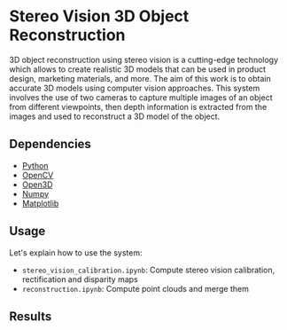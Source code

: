 # Stereo Vision 3D Object Reconstruction

3D object reconstruction using stereo vision is a
cutting-edge technology which allows to create realistic 3D models
that can be used in product design, marketing materials, and
more. The aim of this work is to obtain accurate 3D models
using computer vision approaches. This system involves the use
of two cameras to capture multiple images of an object from
different viewpoints, then depth information is extracted from
the images and used to reconstruct a 3D model of the object.


## Dependencies

* [Python](https://www.python.org/)
* [OpenCV](https://opencv.org/)
* [Open3D](http://www.open3d.org/)
* [Numpy](https://numpy.org/)
* [Matplotlib](https://matplotlib.org/)

## Usage

Let's explain how to use the system:

* ```stereo_vision_calibration.ipynb```: Compute stereo vision calibration, rectification and disparity maps
* ```reconstruction.ipynb```: Compute point clouds and merge them

## Results
